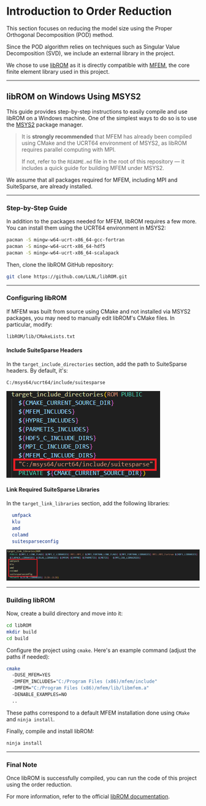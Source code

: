 # Introduction to Order Reduction

This section focuses on reducing the model size using the Proper Orthogonal Decomposition (POD) method.

Since the POD algorithm relies on techniques such as Singular Value Decomposition (SVD), we include an external library in the project.

We chose to use [libROM](https://www.librom.net/) as it is directly compatible with [MFEM](https://mfem.org/), the core finite element library used in this project.

---

## libROM on Windows Using MSYS2

This guide provides step-by-step instructions to easily compile and use libROM on a Windows machine. One of the simplest ways to do so is to use the [MSYS2](https://www.msys2.org/) package manager.

> It is **strongly recommended** that MFEM has already been compiled using CMake and the UCRT64 environment of MSYS2, as libROM requires parallel computing with MPI.
>  
> If not, refer to the `README.md` file in the root of this repository — it includes a quick guide for building MFEM under MSYS2.

We assume that all packages required for MFEM, including MPI and SuiteSparse, are already installed.

---

### Step-by-Step Guide

In addition to the packages needed for MFEM, libROM requires a few more. You can install them using the UCRT64 environment in MSYS2:

```bash
pacman -S mingw-w64-ucrt-x86_64-gcc-fortran
pacman -S mingw-w64-ucrt-x86_64-hdf5
pacman -S mingw-w64-ucrt-x86_64-scalapack
```

Then, clone the libROM GitHub repository:

```bash
git clone https://github.com/LLNL/libROM.git
```

---

### Configuring libROM

If MFEM was built from source using CMake and not installed via MSYS2 packages, you may need to manually edit libROM's CMake files. In particular, modify:

```bash
libROM/lib/CMakeLists.txt
```

#### Include SuiteSparse Headers

In the `target_include_directories` section, add the path to SuiteSparse headers. By default, it's:

```bash
C:/msys64/ucrt64/include/suitesparse
```

![SuiteSparse Include Path](img/cmake_librom1.png)

#### Link Required SuiteSparse Libraries

In the `target_link_libraries` section, add the following libraries:

```cmake
  umfpack
  klu
  amd
  colamd
  suitesparseconfig
```

![SuiteSparse Link Libraries](img/cmake_librom2.png)

---

### Building libROM

Now, create a build directory and move into it:

```bash
cd libROM
mkdir build
cd build
```

Configure the project using `cmake`. Here's an example command (adjust the paths if needed):

```bash
cmake 
  -DUSE_MFEM=YES 
  -DMFEM_INCLUDES="C:/Program Files (x86)/mfem/include" 
  -DMFEM="C:/Program Files (x86)/mfem/lib/libmfem.a"
  -DENABLE_EXAMPLES=NO 
  ..
```

These paths correspond to a default MFEM installation done using `CMake` and `ninja install`.

Finally, compile and install libROM:

```bash
ninja install
```

---

### Final Note

Once libROM is successfully compiled, you can run the code of this project using the order reduction.

For more information, refer to the official [libROM documentation](https://librom.readthedocs.io/en/latest/).